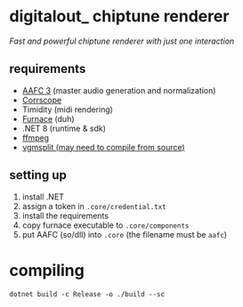 # digitalout_ chiptune renderer
*Fast and powerful chiptune renderer with just one interaction*

## requirements
- [AAFC 3](https://github.com/architectnt/aafc) (master audio generation and normalization)
- [Corrscope](https://github.com/corrscope/corrscope)
- Timidity (midi rendering)
- [Furnace](https://github.com/tildearrow/furnace) (duh)
- .NET 8 (runtime & sdk)
- [ffmpeg](https://www.ffmpeg.org/)
- [vgmsplit (may need to compile from source)](https://github.com/nyanpasu64/vgmsplit)

## setting up
1. install .NET
2. assign a token in `.core/credential.txt`
3. install the requirements
4. copy furnace executable to `.core/components`
5. put AAFC (so/dll) into `.core` (the filename must be `aafc`)

# compiling
```
dotnet build -c Release -o ./build --sc
```